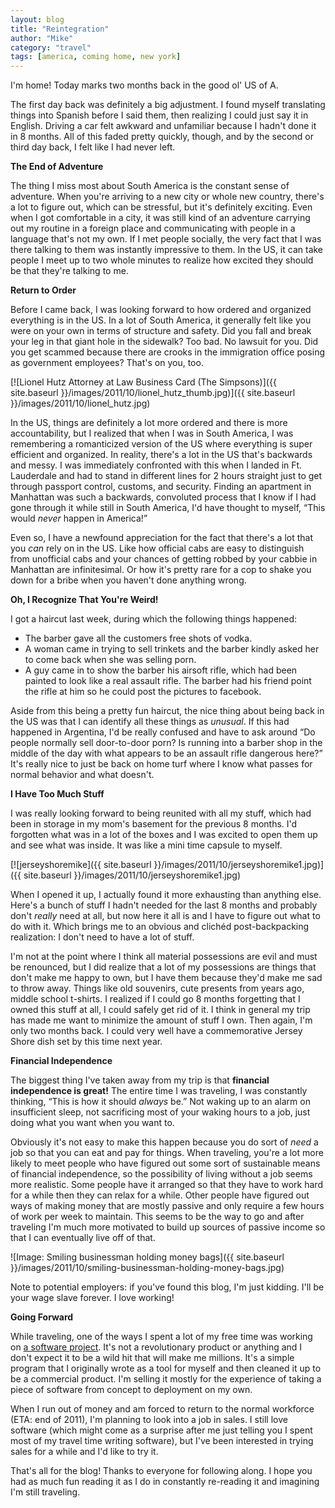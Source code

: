 ```yaml
---
layout: blog
title: "Reintegration"
author: "Mike"
category: "travel"
tags: [america, coming home, new york]
---
```


I'm home! Today marks two months back in the good ol' US of A.

The first day back was definitely a big adjustment. I found myself translating things into Spanish before I said them, then realizing I could just say it in English. Driving a car felt awkward and unfamiliar because I hadn't done it in 8 months. All of this faded pretty quickly, though, and by the second or third day back, I felt like I had never left.<!--more-->

**The End of Adventure**

The thing I miss most about South America is the constant sense of adventure. When you're arriving to a new city or whole new country, there's a lot to figure out, which can be stressful, but it's definitely exciting. Even when I got comfortable in a city, it was still kind of an adventure carrying out my routine in a foreign place and communicating with people in a language that's not my own. If I met people socially, the very fact that I was there talking to them was instantly impressive to them. In the US, it can take people I meet up to two whole minutes to realize how excited they should be that they're talking to me.

**Return to Order**

Before I came back, I was looking forward to how ordered and organized everything is in the US. In a lot of South America, it generally felt like you were on your own in terms of structure and safety. Did you fall and break your leg in that giant hole in the sidewalk? Too bad. No lawsuit for you. Did you get scammed because there are crooks in the immigration office posing as government employees? That's on you, too.

[![Lionel Hutz Attorney at Law Business Card (The Simpsons)]({{ site.baseurl }}/images/2011/10/lionel_hutz_thumb.jpg)]({{ site.baseurl }}/images/2011/10/lionel_hutz.jpg)

In the US, things are definitely a lot more ordered and there is more accountability, but I realized that when I was in South America, I was remembering a romanticized version of the US where everything is super efficient and organized. In reality, there's a lot in the US that's backwards and messy. I was immediately confronted with this when I landed in Ft. Lauderdale and had to stand in different lines for 2 hours straight just to get through passport control, customs, and security. Finding an apartment in Manhattan was such a backwards, convoluted process that I know if I had gone through it while still in South America, I'd have thought to myself, “This would *never* happen in America!”

Even so, I have a newfound appreciation for the fact that there's a lot that you *can* rely on in the US. Like how official cabs are easy to distinguish from unofficial cabs and your chances of getting robbed by your cabbie in Manhattan are infinitesimal. Or how it's pretty rare for a cop to shake you down for a bribe when you haven't done anything wrong.

**Oh, I Recognize That You're Weird!**

I got a haircut last week, during which the following things happened:

* The barber gave all the customers free shots of vodka.
* A woman came in trying to sell trinkets and the barber kindly asked her to come back when she was selling porn.
* A guy came in to show the barber his airsoft rifle, which had been painted to look like a real assault rifle. The barber had his friend point the rifle at him so he could post the pictures to facebook.

Aside from this being a pretty fun haircut, the nice thing about being back in the US was that I can identify all these things as *unusual*. If this had happened in Argentina, I'd be really confused and have to ask around “Do people normally sell door-to-door porn? Is running into a barber shop in the middle of the day with what appears to be an assault rifle dangerous here?” It's really nice to just be back on home turf where I know what passes for normal behavior and what doesn't.

**I Have Too Much Stuff**

I was really looking forward to being reunited with all my stuff, which had been in storage in my mom's basement for the previous 8 months. I'd forgotten what was in a lot of the boxes and I was excited to open them up and see what was inside. It was like a mini time capsule to myself.

[![jerseyshoremike]({{ site.baseurl }}/images/2011/10/jerseyshoremike1.jpg)]({{ site.baseurl }}/images/2011/10/jerseyshoremike1.jpg)

When I opened it up, I actually found it more exhausting than anything else. Here's a bunch of stuff I hadn't needed for the last 8 months and probably don't *really* need at all, but now here it all is and I have to figure out what to do with it. Which brings me to an obvious and clichéd post-backpacking realization: I don't need to have a lot of stuff.

I'm not at the point where I think all material possessions are evil and must be renounced, but I did realize that a lot of my possessions are things that don't make me happy to own, but I have them because they'd make me sad to throw away. Things like old souvenirs, cute presents from years ago, middle school t-shirts. I realized if I could go 8 months forgetting that I owned this stuff at all, I could safely get rid of it. I think in general my trip has made me want to minimize the amount of stuff I own. Then again, I'm only two months back. I could very well have a commemorative Jersey Shore dish set by this time next year.

**Financial Independence**

The biggest thing I've taken away from my trip is that **financial independence is great!** The entire time I was traveling, I was constantly thinking, “This is how it should *always* be.” Not waking up to an alarm on insufficient sleep, not sacrificing most of your waking hours to a job, just doing what you want when you want to.

Obviously it's not easy to make this happen because you do sort of *need* a job so that you can eat and pay for things. When traveling, you're a lot more likely to meet people who have figured out some sort of sustainable means of financial independence, so the possibility of living without a job seems more realistic. Some people have it arranged so that they have to work hard for a while then they can relax for a while. Other people have figured out ways of making money that are mostly passive and only require a few hours of work per week to maintain. This seems to be the way to go and after traveling I'm much more motivated to build up sources of passive income so that I can eventually live off of that.

![Image: Smiling businessman holding money bags]({{ site.baseurl }}/images/2011/10/smiling-businessman-holding-money-bags.jpg)

Note to potential employers: if you've found this blog, I'm just kidding. I'll be your wage slave forever. I love working!

**Going Forward**

While traveling, one of the ways I spent a lot of my free time was working on [a software project](http://www.allyourtexts.com). It's not a revolutionary product or anything and I don't expect it to be a wild hit that will make me millions. It's a simple program that I originally wrote as a tool for myself and then cleaned it up to be a commercial product. I'm selling it mostly for the experience of taking a piece of software from concept to deployment on my own.

When I run out of money and am forced to return to the normal workforce (ETA: end of 2011), I'm planning to look into a job in sales. I still love software (which might come as a surprise after me just telling you I spent most of my travel time writing software), but I've been interested in trying sales for a while and I'd like to try it.

That's all for the blog! Thanks to everyone for following along. I hope you had as much fun reading it as I do in constantly re-reading it and imagining I'm still traveling.